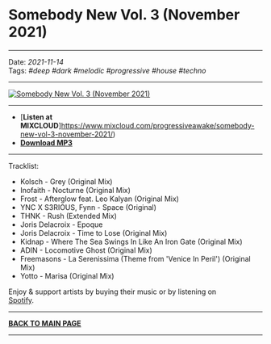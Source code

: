 # Somebody New Vol. 3 (November 2021)

----

Date: *2021-11-14*  
Tags: *#deep* *#dark* *#melodic* *#progressive* *#house* *#techno* 

----

[![Somebody New Vol. 3 (November 2021)](https://thumbnailer.mixcloud.com/unsafe/300x300/extaudio/e/3/7/4/50a6-b057-4f06-b5cd-2832cda7b89c)](https://www.mixcloud.com/progressiveawake/somebody-new-vol-3-november-2021/)  

----

* [**Listen at MIXCLOUD**]https://www.mixcloud.com/progressiveawake/somebody-new-vol-3-november-2021/) 
* [**Download MP3**](https://1drv.ms/u/s!AmzuuXrjf51v39l_TX5pqUM0kdxlhA?e=BewplK) 

----

Tracklist:  

* Kolsch - Grey (Original Mix)
* Inofaith - Nocturne (Original Mix)
* Frost - Afterglow feat. Leo Kalyan (Original Mix)
* YNC X S3RIOUS, Fynn - Space (Original)
* THNK - Rush (Extended Mix)
* Joris Delacroix - Epoque
* Joris Delacroix - Time to Lose (Original Mix)
* Kidnap - Where The Sea Swings In Like An Iron Gate (Original Mix)
* ADIN - Locomotive Ghost (Original Mix)
* Freemasons - La Serenissima (Theme from 'Venice In Peril') (Original Mix)
* Yotto - Marisa (Original Mix)


Enjoy & support artists by buying their music or by listening on  
[Spotify](https://open.spotify.com/user/hopbit/playlist/2t2d8XXigBzIN9VVOZUTm6?si=Xq1rzbIOSISla_sx27XGnQ).

----

[**BACK TO MAIN PAGE**](../README.md)

---- 
